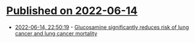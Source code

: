# [Published on 2022-06-14](index.md)

* [2022-06-14, 22:50:19](https://news.ycombinator.com/item?id=31746980) - [Glucosamine significantly reduces risk of lung cancer and lung cancer mortality](https://erj.ersjournals.com/content/59/3/2101399)
